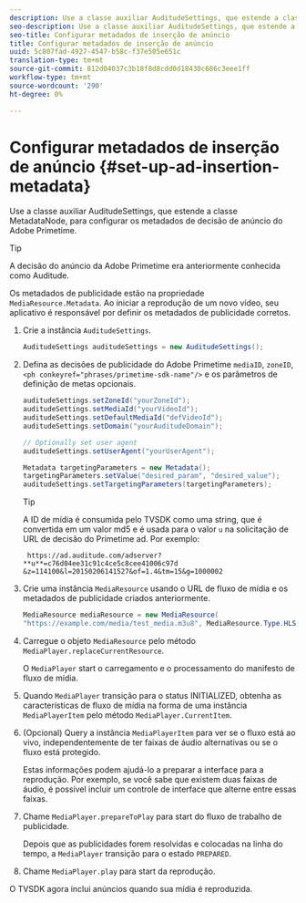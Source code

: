 ```yaml
---
description: Use a classe auxiliar AuditudeSettings, que estende a classe MetadataNode, para configurar os metadados de decisão de anúncio do Adobe Primetime.
seo-description: Use a classe auxiliar AuditudeSettings, que estende a classe MetadataNode, para configurar os metadados de decisão de anúncio do Adobe Primetime.
seo-title: Configurar metadados de inserção de anúncio
title: Configurar metadados de inserção de anúncio
uuid: 5c807fad-4927-4547-b58c-f37e505e651c
translation-type: tm+mt
source-git-commit: 812d04037c3b18f8d8cdd0d18430c686c3eee1ff
workflow-type: tm+mt
source-wordcount: '290'
ht-degree: 0%

---
```



# Configurar metadados de inserção de anúncio {#set-up-ad-insertion-metadata}

Use a classe auxiliar AuditudeSettings, que estende a classe MetadataNode, para configurar os metadados de decisão de anúncio do Adobe Primetime.

>[!TIP]
>
>A decisão do anúncio da Adobe Primetime era anteriormente conhecida como Auditude.

Os metadados de publicidade estão na propriedade `MediaResource.Metadata`. Ao iniciar a reprodução de um novo vídeo, seu aplicativo é responsável por definir os metadados de publicidade corretos.

1. Crie a instância `AuditudeSettings`.

   ```java
   AuditudeSettings auditudeSettings = new AuditudeSettings();
   ```

1. Defina as decisões de publicidade do Adobe Primetime `mediaID`, `zoneID`, `<ph conkeyref="phrases/primetime-sdk-name"/>` e os parâmetros de definição de metas opcionais.

   ```java
   auditudeSettings.setZoneId("yourZoneId"); 
   auditudeSettings.setMediaId("yourVideoId"); 
   auditudeSettings.setDefaultMediaId("defVideoId"); 
   auditudeSettings.setDomain("yourAuditudeDomain"); 
   
   // Optionally set user agent  
   auditudeSettings.setUserAgent("yourUserAgent"); 
   
   Metadata targetingParameters = new Metadata(); 
   targetingParameters.setValue("desired_param", "desired_value"); 
   auditudeSettings.setTargetingParameters(targetingParameters);
   ```

   >[!TIP]
   >
   >A ID de mídia é consumida pelo TVSDK como uma string, que é convertida em um valor md5 e é usada para o valor `u` na solicitação de URL de decisão do Primetime ad. Por exemplo:
   >
   >
   >` https://ad.auditude.com/adserver? **u**=c76d04ee31c91c4ce5c8cee41006c97d &z=114100&l=20150206141527&of=1.4&tm=15&g=1000002`

1. Crie uma instância `MediaResource` usando o URL de fluxo de mídia e os metadados de publicidade criados anteriormente.

   ```java
   MediaResource mediaResource = new MediaResource( 
   "https://example.com/media/test_media.m3u8", MediaResource.Type.HLS, Metadata);
   ```

1. Carregue o objeto `MediaResource` pelo método `MediaPlayer.replaceCurrentResource`.

   O `MediaPlayer` start o carregamento e o processamento do manifesto de fluxo de mídia.

1. Quando `MediaPlayer` transição para o status INITIALIZED, obtenha as características de fluxo de mídia na forma de uma instância `MediaPlayerItem` pelo método `MediaPlayer.CurrentItem`.
1. (Opcional) Query a instância `MediaPlayerItem` para ver se o fluxo está ao vivo, independentemente de ter faixas de áudio alternativas ou se o fluxo está protegido.

   Estas informações podem ajudá-lo a preparar a interface para a reprodução. Por exemplo, se você sabe que existem duas faixas de áudio, é possível incluir um controle de interface que alterne entre essas faixas.

1. Chame `MediaPlayer.prepareToPlay` para start do fluxo de trabalho de publicidade.

   Depois que as publicidades forem resolvidas e colocadas na linha do tempo, a `MediaPlayer` transição para o estado `PREPARED`.
1. Chame `MediaPlayer.play` para start da reprodução.

O TVSDK agora inclui anúncios quando sua mídia é reproduzida.